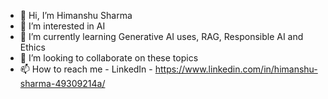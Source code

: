 - 👋 Hi, I’m Himanshu Sharma
- 👀 I’m interested in AI
- 🌱 I’m currently learning Generative AI uses, RAG, Responsible AI and Ethics
- 💞️ I’m looking to collaborate on these topics
- 📫 How to reach me -  LinkedIn - https://www.linkedin.com/in/himanshu-sharma-49309214a/

<!---
himanshus1904/himanshus1904 is a ✨ special ✨ repository because its `README.md` (this file) appears on your GitHub profile.
You can click the Preview link to take a look at your changes.
--->
